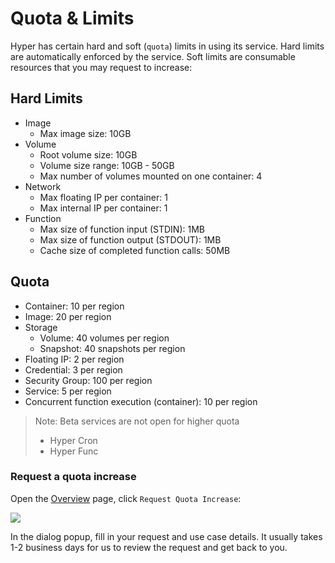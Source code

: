 # Quota & Limits

Hyper has certain hard and soft (`quota`) limits in using its service. Hard limits are automatically enforced by the service. Soft limits are consumable resources that you may request to increase:

## Hard Limits
- Image
	- Max image size: 10GB
- Volume
	- Root volume size: 10GB
	- Volume size range: 10GB - 50GB
	- Max number of volumes mounted on one container: 4
- Network
	- Max floating IP per container: 1
	- Max internal IP per container: 1
- Function
	- Max size of function input (STDIN): 1MB
	- Max size of function output (STDOUT): 1MB
	- Cache size of completed function calls: 50MB

## Quota
- Container: 10 per region
- Image:  20 per region
- Storage
	- Volume: 40 volumes per region
	- Snapshot: 40 snapshots per region
- Floating IP: 2 per region
- Credential: 3 per region
- Security Group: 100 per region
- Service: 5 per region
- Concurrent function execution (container): 10 per region

> Note: Beta services are not open for higher quota
> - Hyper Cron
> - Hyper Func

### Request a quota increase

Open the [Overview](https://console.hyper.sh/overview/) page, click `Request Quota Increase`:

![](https://trello-attachments.s3.amazonaws.com/5700ea0da7030dcf7485ed70/57ac415d5c5774e392d184a5/54e79f48f900bc73590d58964c80cd92/quota.png)

In the dialog popup, fill in your request and use case details. It usually takes 1-2 business days for us to review the request and get back to you.
